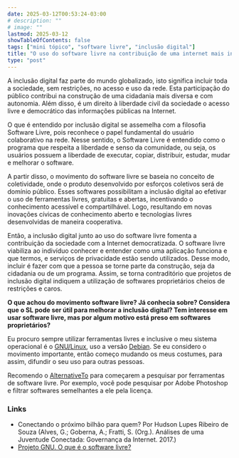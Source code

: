 ```yaml
---
date: 2025-03-12T00:53:24-03:00
# description: ""
# image: ""
lastmod: 2025-03-12
showTableOfContents: false
tags: ["mini tópico", "software livre", "inclusão digital"]
title: "O uso do software livre na contribuição de uma internet mais inclusiva"
type: "post"
---
```


A inclusão digital faz parte do mundo globalizado, isto significa incluir toda
a sociedade, sem restrições, no acesso e uso da rede. Esta participação do
público contribui na construção de uma cidadania mais diversa e com autonomia.
Além disso, é um direito à liberdade civil da sociedade o acesso livre e
democrático das informações públicas na Internet.

O que é entendido por inclusão digital se assemelha com a filosofia Software
Livre, pois reconhece o papel fundamental do usuário colaborativo na rede.
Nesse sentido, o Software Livre é entendido como o programa que respeita a
liberdade e senso da comunidade, ou seja, os usuários possuem a liberdade de
executar, copiar, distribuir, estudar, mudar e melhorar o software.

A partir disso, o movimento do software livre se baseia no conceito de
coletividade, onde o produto desenvolvido por esforços coletivos será de
domínio público. Esses softwares possibilitam a inclusão digital ao efetivar
o uso de ferramentas livres, gratuitas e abertas, incentivando o conhecimento
acessível e compartilhável. Logo, resultando em novas inovações cívicas de
conhecimento aberto e tecnologias livres desenvolvidas de maneira cooperativa.

Então, a inclusão digital junto ao uso do software livre fomenta a contribuição
da sociedade com a Internet democratizada. O software livre viabiliza ao
indivíduo conhecer e entender como uma aplicação funciona e que termos, e
serviços de privacidade estão sendo utilizados. Desse modo, incluir é fazer
com que a pessoa se torne parte da construção, seja da cidadania ou de um
programa. Assim, se torna contraditório que projetos de inclusão digital
indiquem a utilização de softwares proprietários cheios de restrições e caros.

**O que achou do movimento software livre? Já conhecia sobre?
Considera que o SL pode ser útil para melhorar a inclusão digital?
Tem interesse em usar software livre, mas por algum motivo está preso em 
softwares proprietários?**

Eu procuro sempre utilizar ferramentas livres e inclusive o meu sistema
operacional é o [GNU/Linux](https://www.gnu.org/), uso a versão 
[Debian](https://www.debian.org/). Se eu considero o movimento importante, 
então começo mudando os meus costumes, para assim, difundir o seu
uso para outras pessoas.

Recomendo o [AlternativeTo](https://alternativeto.net/) para começarem a 
pesquisar por ferramentas de software livre. Por exemplo, você pode 
pesquisar por Adobe Photoshop e filtrar softwares semelhantes a ele 
pela licença.

### Links

- Conectando o próximo bilhão para quem? Por Hudson Lupes Ribeiro de Souza
(Alves, G.; Goberna, A.; Fratti, S. (Org.). Análises de uma Juventude
Conectada: Governança da Internet. 2017.)
- [Projeto GNU. O que é o software livre?](https://www.gnu.org/philosophy/free-sw.pt-br.html)